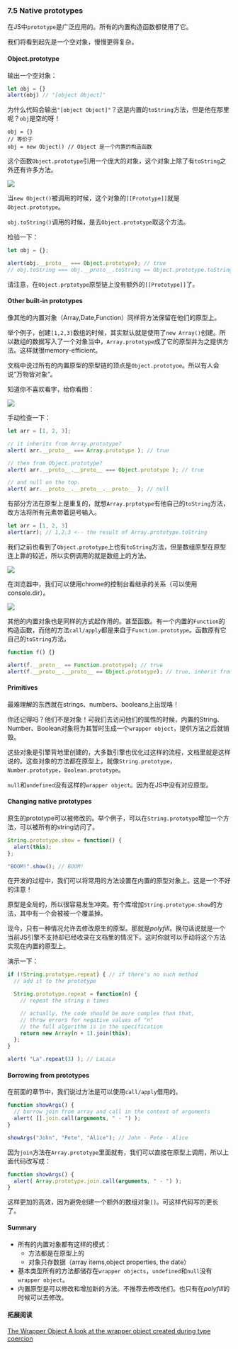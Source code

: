 ### 7.5 Native prototypes

在JS中`prototype`是广泛应用的。所有的内置构造函数都使用了它。

我们将看到起先是一个空对象，慢慢更得复杂。

#### Object.prototype

输出一个空对象：

```javascript
let obj = {}
alert(obj) // "[object Object]"
```

为什么代码会输出`"[object Object]"`？这是内置的`toString`方法，但是他在那里呢？`obj`是空的呀！

```
obj = {}
// 等价于
obj = new Object() // Object 是一个内置的构造函数
```

这个函数`Object.prototype`引用一个庞大的对象，这个对象上除了有`toString`之外还有许多方法。

![](http://javascript.info/article/native-prototypes/object-prototype@2x.png)

当`new Object()`被调用的时候，这个对象的`[[Prototype]]`就是`Object.prototype`。

`obj.toString()`调用的时候，是去`Object.prototype`取这个方法。

检验一下：

```javascript
let obj = {};

alert(obj.__proto__ === Object.prototype); // true
// obj.toString === obj.__proto__.toString == Object.prototype.toString
```

请注意，在`Object.prptotype`原型链上没有额外的`[[Prototype]]`了。

#### Other built-in prototypes

像其他的内置对象（Array,Date,Function）同样将方法保留在他们的原型上。

举个例子，创建`[1,2,3]`数组的时候，其实默认就是使用了`new Array()`创建。所以数组的数据写入了一个对象当中，`Array.prototype`成了它的原型并为之提供方法。这样就很memory-efficient。

文档中说过所有的内置原型的原型链的顶点是`Object.prototyoe`。所以有人会说”万物皆对象“。

知道你不喜欢看字，给你看图：

![](http://javascript.info/article/native-prototypes/native-prototypes-classes@2x.png)

手动检查一下：

```JavaScript
let arr = [1, 2, 3];

// it inherits from Array.prototype?
alert( arr.__proto__ === Array.prototype ); // true

// then from Object.prototype?
alert( arr.__proto__.__proto__ === Object.prototype ); // true

// and null on the top.
alert( arr.__proto__.__proto__.__proto__ ); // null
```

有部分方法在原型上是重复的，就想`Array.prptotype`有他自己的`toString`方法，改方法将所有元素带着逗号输入。

```javascript
let arr = [1, 2, 3]
alert(arr); // 1,2,3 <-- the result of Array.prototype.toString
```

我们之前也看到了`Object.prototype`上也有`toString`方法，但是数组原型在原型连上靠的较近，所以实例调用的就是数组上的方法。

![](http://javascript.info/article/native-prototypes/native-prototypes-array-tostring@2x.png)

在浏览器中，我们可以使用chrome的控制台看继承的关系（可以使用console.dir）。

![](http://javascript.info/article/native-prototypes/console_dir_array.png)

其他的内置对象也是同样的方式起作用的。甚至函数。有一个内置的`Function`的构造函数，而他的方法`call/apply`都是来自于`Function.prototype`。函数原有它自己的`toString`方法。

```javascript
function f() {}

alert(f.__proto__ == Function.prototype); // true
alert(f.__proto__.__proto__ == Object.prototype); // true, inherit from objects
```

#### Primitives

最难理解的东西就在strings、numbers、booleans上出现咯！

你还记得吗？他们不是对象！可我们去访问他们的属性的时候，内置的String、Number、Boolean对象将为其暂时生成一个`wrapper object`，提供方法之后就销毁。

这些对象是引擎背地里创建的，大多数引擎也优化过这样的流程，文档里就是这样说的。这些对象的方法都在原型上，就像`String.prototype`，`Number.prototype`，`Boolean.prototype`。

`null`和`undefined`没有这样的`wrapper object`。因为在JS中没有对应原型。

#### Changing native prototypes

原生的prototype可以被修改的。举个例子，可以在`String.prototype`增加一个方法，可以被所有的string访问了。

```javascript
String.prototype.show = function() {
  alert(this);
};

"BOOM!".show(); // BOOM!
```

在开发的过程中，我们可以将常用的方法设置在内置的原型对象上。这是一个不好的注意！

原型是全局的，所以很容易发生冲突。有个库增加`String.prototype.show`的方法，其中有一个会被被一个覆盖掉。

现今，只有一种情况允许去修改原生的原型。那就是*polyfill*。换句话说就是一个当前JS引擎不支持却已经收录在文档里的情况下。这时你就可以手动将这个方法实现在内置的原型上。

演示一下：

```javascript
if (!String.prototype.repeat) { // if there's no such method
  // add it to the prototype

  String.prototype.repeat = function(n) {
    // repeat the string n times

    // actually, the code should be more complex than that,
    // throw errors for negative values of "n"
    // the full algorithm is in the specification
    return new Array(n + 1).join(this);
  };
}

alert( "La".repeat(3) ); // LaLaLa
```

#### Borrowing from prototypes

在前面的章节中，我们说过方法是可以使用`call/apply`借用的。

```javascript
function showArgs() {
  // borrow join from array and call in the context of arguments
  alert( [].join.call(arguments, " - ") );
}

showArgs("John", "Pete", "Alice"); // John - Pete - Alice
```

因为`join`方法在`Array.prototype`里面就有，我们可以直接在原型上调用，所以上面代码改写成：

```javascript
function showArgs() {
  alert( Array.prototype.join.call(arguments, " - ") );
}
```

这样更加的高效，因为避免创建一个额外的数组对象`[]`。可这样代码写的更长了。

#### Summary

- 所有的内置对象都有这样的模式：
  - 方法都是在原型上的
  - 对象只存数据（array items,object properties, the date）
- 基本类型所有的方法都储存在`wrapper objects`，`undefined`和`null`没有`wrapper object`。
- 内置原型是可以修改和增加新的方法。不推荐去修改他们。也只有在*polyfill*的时候可以去修改。

#### 拓展阅读

[The Wrapper Object A look at the wrapper object created during type coercion](https://javascriptrefined.io/the-wrapper-object-400311b29151)